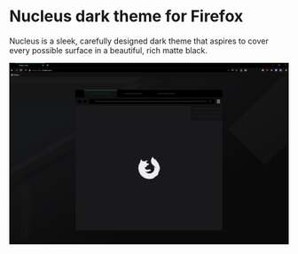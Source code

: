 # Nucleus dark theme for Firefox 
Nucleus is a sleek, carefully designed dark theme that aspires to cover every possible surface in a beautiful, rich matte black.

![Preview image](/images/preview.png)
